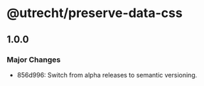 # @utrecht/preserve-data-css

## 1.0.0

### Major Changes

- 856d996: Switch from alpha releases to semantic versioning.
